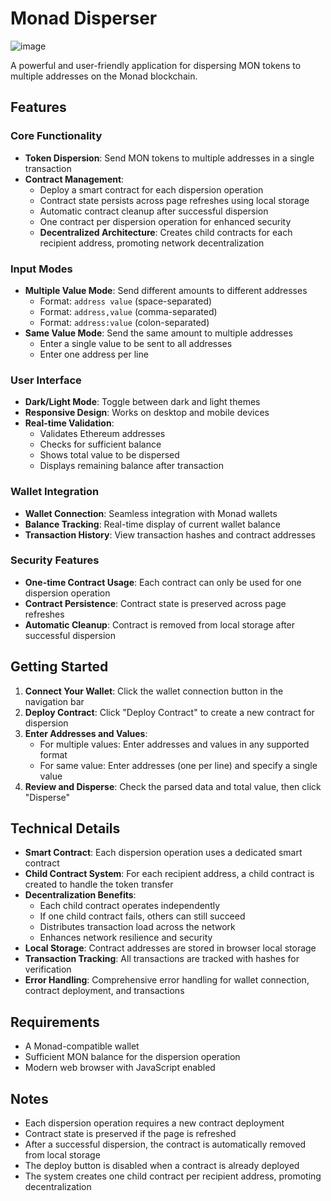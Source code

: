 # Monad Disperser

![image](https://github.com/user-attachments/assets/1285f6dc-a027-4dbf-af3f-94870e407d7d)

A powerful and user-friendly application for dispersing MON tokens to multiple addresses on the Monad blockchain.

## Features

### Core Functionality
- **Token Dispersion**: Send MON tokens to multiple addresses in a single transaction
- **Contract Management**: 
  - Deploy a smart contract for each dispersion operation
  - Contract state persists across page refreshes using local storage
  - Automatic contract cleanup after successful dispersion
  - One contract per dispersion operation for enhanced security
  - **Decentralized Architecture**: Creates child contracts for each recipient address, promoting network decentralization

### Input Modes
- **Multiple Value Mode**: Send different amounts to different addresses
  - Format: `address value` (space-separated)
  - Format: `address,value` (comma-separated)
  - Format: `address:value` (colon-separated)
- **Same Value Mode**: Send the same amount to multiple addresses
  - Enter a single value to be sent to all addresses
  - Enter one address per line

### User Interface
- **Dark/Light Mode**: Toggle between dark and light themes
- **Responsive Design**: Works on desktop and mobile devices
- **Real-time Validation**: 
  - Validates Ethereum addresses
  - Checks for sufficient balance
  - Shows total value to be dispersed
  - Displays remaining balance after transaction

### Wallet Integration
- **Wallet Connection**: Seamless integration with Monad wallets
- **Balance Tracking**: Real-time display of current wallet balance
- **Transaction History**: View transaction hashes and contract addresses

### Security Features
- **One-time Contract Usage**: Each contract can only be used for one dispersion operation
- **Contract Persistence**: Contract state is preserved across page refreshes
- **Automatic Cleanup**: Contract is removed from local storage after successful dispersion

## Getting Started

1. **Connect Your Wallet**: Click the wallet connection button in the navigation bar
2. **Deploy Contract**: Click "Deploy Contract" to create a new contract for dispersion
3. **Enter Addresses and Values**:
   - For multiple values: Enter addresses and values in any supported format
   - For same value: Enter addresses (one per line) and specify a single value
4. **Review and Disperse**: Check the parsed data and total value, then click "Disperse"

## Technical Details

- **Smart Contract**: Each dispersion operation uses a dedicated smart contract
- **Child Contract System**: For each recipient address, a child contract is created to handle the token transfer
- **Decentralization Benefits**: 
  - Each child contract operates independently
  - If one child contract fails, others can still succeed
  - Distributes transaction load across the network
  - Enhances network resilience and security
- **Local Storage**: Contract addresses are stored in browser local storage
- **Transaction Tracking**: All transactions are tracked with hashes for verification
- **Error Handling**: Comprehensive error handling for wallet connection, contract deployment, and transactions

## Requirements

- A Monad-compatible wallet
- Sufficient MON balance for the dispersion operation
- Modern web browser with JavaScript enabled

## Notes

- Each dispersion operation requires a new contract deployment
- Contract state is preserved if the page is refreshed
- After a successful dispersion, the contract is automatically removed from local storage
- The deploy button is disabled when a contract is already deployed
- The system creates one child contract per recipient address, promoting decentralization 
